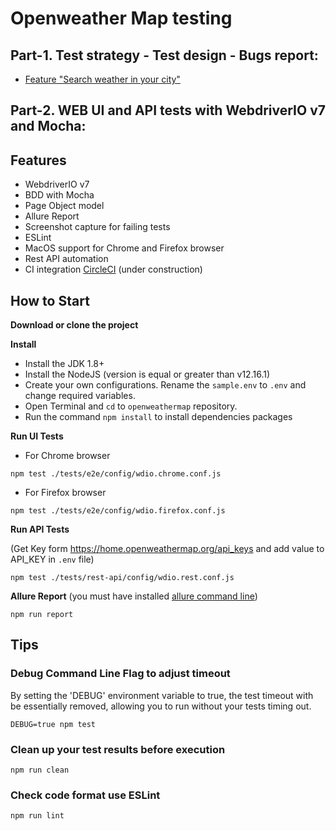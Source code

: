 Openweather Map testing
====================
## Part-1. Test strategy - Test design - Bugs report:

- [Feature "Search weather in your city"](https://github.com/lttrung112/openweathermap/tree/test/test-design-bug-challenge)


## Part-2. WEB UI and API tests with WebdriverIO v7 and Mocha:


## Features
- WebdriverIO v7
- BDD with Mocha  
- Page Object model
- Allure Report
- Screenshot capture for failing tests
- ESLint
- MacOS support for Chrome and Firefox browser
- Rest API automation
- CI integration [CircleCI](https://app.circleci.com/pipelines/github/lttrung112/openweathermap) (under construction)
## How to Start

**Download or clone the project**

**Install**

- Install the JDK 1.8+
- Install the NodeJS (version is equal or greater than v12.16.1)
- Create your own configurations. Rename the `sample.env` to `.env` and change required variables.
- Open Terminal and `cd` to `openweathermap` repository.
- Run the command `npm install` to install dependencies packages

**Run UI Tests**

- For Chrome browser

```npm test ./tests/e2e/config/wdio.chrome.conf.js```

- For Firefox browser

```npm test ./tests/e2e/config/wdio.firefox.conf.js```

**Run API Tests**

(Get Key form https://home.openweathermap.org/api_keys and add value to API_KEY in `.env` file)

```npm test ./tests/rest-api/config/wdio.rest.conf.js```


**Allure Report**
(you must have installed [allure command line](https://docs.qameta.io/allure/#_get_started))

```npm run report```


## Tips

### Debug Command Line Flag to adjust timeout

By setting the 'DEBUG' environment variable to true, the test timeout with be essentially removed, 
allowing you to run without your tests timing out. 

`DEBUG=true npm test`
### Clean up your test results before execution

`npm run clean`

### Check code format use ESLint

`npm run lint`